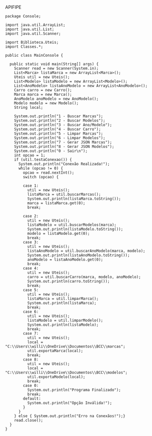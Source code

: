 APIFIPE

    package Console;

    import java.util.ArrayList;
    import java.util.List;
    import java.util.Scanner;

    import Biblioteca.Uteis;
    import Classes.*;

    public class MainConsole {

      public static void main(String[] args) {
        Scanner read = new Scanner(System.in);
        List<Marca> listaMarca = new ArrayList<Marca>();
        Uteis util = new Uteis();
        List<Modelo> listaModelo = new ArrayList<Modelo>();
        List<AnoModelo> listaAnoModelo = new ArrayList<AnoModelo>();
        Carro carro = new Carro();
        Marca marca = new Marca();
        AnoModelo anoModelo = new AnoModelo();
        Modelo modelo = new Modelo();
        String local;

        System.out.println("1 - Buscar Marcas");
        System.out.println("2 - Buscar Modelos");
        System.out.println("3 - Buscar Ano/Modelo");
        System.out.println("4 - Buscar Carro");
        System.out.println("5 - Limpar Marcas");
        System.out.println("6 - Limpar Modelos");
        System.out.println("7 - Gerar JSON Marcas");
        System.out.println("8 - Gerar JSON Modelos");
        System.out.println("0 - Sair\n");
        int opcao = 1;
        if (util.testaConexao()) {
          System.out.println("Conexão Realizada!");
          while (opcao != 0) {
            opcao = read.nextInt();
            switch (opcao) {

            case 1:
              util = new Uteis();
              listaMarca = util.buscarMarcas();
              System.out.println(listaMarca.toString());
              marca = listaMarca.get(0);
              break;

            case 2:
              util = new Uteis();
              listaModelo = util.buscarModelos(marca);
              System.out.println(listaModelo.toString());
              modelo = listaModelo.get(0);
              break;
            case 3:
              util = new Uteis();
              listaAnoModelo = util.buscarAnoModelo(marca, modelo);
              System.out.println(listaAnoModelo.toString());
              anoModelo = listaAnoModelo.get(0);
              break;
            case 4:
              util = new Uteis();
              carro = util.buscarCarro(marca, modelo, anoModelo);
              System.out.println(carro.toString());
              break;
            case 5:
              util = new Uteis();
              listaMarca = util.limparMarca();
              System.out.println(listaMarca);
              break;
            case 6:
              util = new Uteis();
              listaModelo = util.limparModelo();
              System.out.println(listaModelo);
              break;
            case 7:
              util = new Uteis();
              local = "C:\\Users\\willi\\OneDrive\\Documentos\\BCC\\marcas";
              util.exportaMarca(local);
              break;
            case 8:
              util = new Uteis();
              local = "C:\\Users\\willi\\OneDrive\\Documentos\\BCC\\modelos";
              util.exportaModelo(local);
              break;
            case 0:
              System.out.println("Programa Finalizado");
              break;
            default:
              System.out.println("Opção Inválida!");
            }
          }
        } else { System.out.println("Erro na Conexãos!");}
        read.close();
      }
    }
